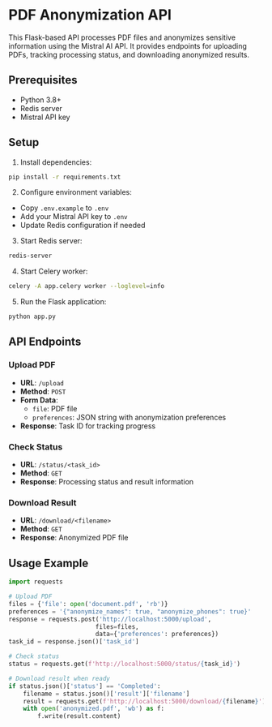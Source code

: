 # PDF Anonymization API

This Flask-based API processes PDF files and anonymizes sensitive information using the Mistral AI API. It provides endpoints for uploading PDFs, tracking processing status, and downloading anonymized results.

## Prerequisites

- Python 3.8+
- Redis server
- Mistral API key

## Setup

1. Install dependencies:
```bash
pip install -r requirements.txt
```

2. Configure environment variables:
- Copy `.env.example` to `.env`
- Add your Mistral API key to `.env`
- Update Redis configuration if needed

3. Start Redis server:
```bash
redis-server
```

4. Start Celery worker:
```bash
celery -A app.celery worker --loglevel=info
```

5. Run the Flask application:
```bash
python app.py
```

## API Endpoints

### Upload PDF
- **URL**: `/upload`
- **Method**: `POST`
- **Form Data**:
  - `file`: PDF file
  - `preferences`: JSON string with anonymization preferences
- **Response**: Task ID for tracking progress

### Check Status
- **URL**: `/status/<task_id>`
- **Method**: `GET`
- **Response**: Processing status and result information

### Download Result
- **URL**: `/download/<filename>`
- **Method**: `GET`
- **Response**: Anonymized PDF file

## Usage Example

```python
import requests

# Upload PDF
files = {'file': open('document.pdf', 'rb')}
preferences = '{"anonymize_names": true, "anonymize_phones": true}'
response = requests.post('http://localhost:5000/upload', 
                        files=files,
                        data={'preferences': preferences})
task_id = response.json()['task_id']

# Check status
status = requests.get(f'http://localhost:5000/status/{task_id}')

# Download result when ready
if status.json()['status'] == 'Completed':
    filename = status.json()['result']['filename']
    result = requests.get(f'http://localhost:5000/download/{filename}')
    with open('anonymized.pdf', 'wb') as f:
        f.write(result.content)
``` 